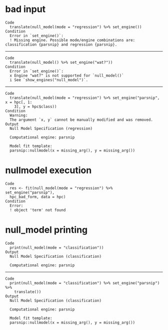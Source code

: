 # bad input

    Code
      translate(null_model(mode = "regression") %>% set_engine())
    Condition
      Error in `set_engine()`:
      ! Missing engine. Possible mode/engine combinations are: classification {parsnip} and regression {parsnip}.

---

    Code
      translate(null_model() %>% set_engine("wat?"))
    Condition
      Error in `set_engine()`:
      x Engine "wat?" is not supported for `null_model()`
      i See `show_engines("null_model")`.

---

    Code
      translate(null_model(mode = "regression") %>% set_engine("parsnip", x = hpc[, 1:
        3], y = hpc$class))
    Condition
      Warning:
      The argument `x, y` cannot be manually modified and was removed.
    Output
      Null Model Specification (regression)
      
      Computational engine: parsnip 
      
      Model fit template:
      parsnip::nullmodel(x = missing_arg(), y = missing_arg())

# nullmodel execution

    Code
      res <- fit(null_model(mode = "regression") %>% set_engine("parsnip"),
      hpc_bad_form, data = hpc)
    Condition
      Error:
      ! object 'term' not found

# null_model printing

    Code
      print(null_model(mode = "classification"))
    Output
      Null Model Specification (classification)
      
      Computational engine: parsnip 
      

---

    Code
      print(null_model(mode = "classification") %>% set_engine("parsnip") %>%
        translate())
    Output
      Null Model Specification (classification)
      
      Computational engine: parsnip 
      
      Model fit template:
      parsnip::nullmodel(x = missing_arg(), y = missing_arg())

